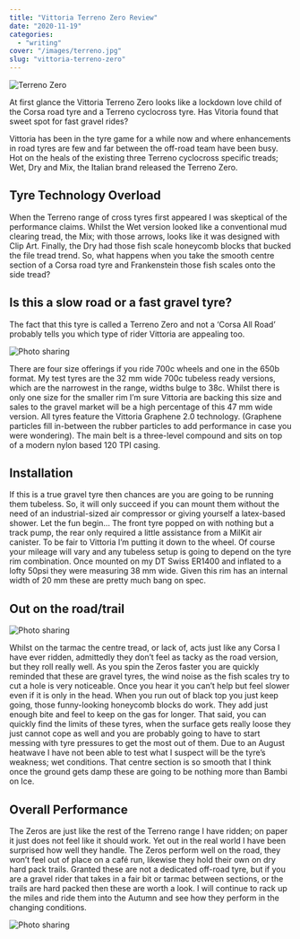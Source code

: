 ```yaml
---
title: "Vittoria Terreno Zero Review"
date: "2020-11-19"
categories:
  - "writing"
cover: "/images/terreno.jpg"
slug: "vittoria-terreno-zero"
---
```


![Terreno Zero](/images/terreno.jpg)

At first glance the Vittoria Terreno Zero looks like a lockdown love child of the Corsa road tyre and a Terreno cyclocross tyre. Has Vitoria found that sweet spot for fast gravel rides?

<!--more-->

Vittoria has been in the tyre game for a while now and where enhancements in road tyres are few and far between the off-road team have been busy. Hot on the heals of the existing three Terreno cyclocross specific treads; Wet, Dry and Mix, the Italian brand released the Terreno Zero.

## Tyre Technology Overload

When the Terreno range of cross tyres first appeared I was skeptical of the performance claims. Whilst the Wet version looked like a conventional mud clearing tread, the Mix; with those arrows, looks like it was designed with Clip Art. Finally, the Dry had those fish scale honeycomb blocks that bucked the file tread trend.
So, what happens when you take the smooth centre section of a Corsa road tyre and Frankenstein those fish scales onto the side tread?

## Is this a slow road or a fast gravel tyre?

The fact that this tyre is called a Terreno Zero and not a ‘Corsa All Road’ probably tells you which type of rider Vittoria are appealing too.

![Photo sharing](/images/vittoria-tires.jpg)

There are four size offerings if you ride 700c wheels and one in the 650b format. My test tyres are the 32 mm wide 700c tubeless ready versions, which are the narrowest in the range, widths bulge to 38c.
Whilst there is only one size for the smaller rim I’m sure Vittoria are backing this size and sales to the gravel market will be a high percentage of this 47 mm wide version.
All tyres feature the Vittoria Graphene 2.0 technology. (Graphene particles fill in-between the rubber particles to add performance in case you were wondering). The main belt is a three-level compound and sits on top of a modern nylon based 120 TPI casing.

## Installation

If this is a true gravel tyre then chances are you are going to be running them tubeless. So, it will only succeed if you can mount them without the need of an industrial-sized air compressor or giving yourself a latex-based shower. Let the fun begin…
The front tyre popped on with nothing but a track pump, the rear only required a little assistance from a MilKit air canister. To be fair to Vittoria I’m putting it down to the wheel. Of course your mileage will vary and any tubeless setup is going to depend on the tyre rim combination.
Once mounted on my DT Swiss ER1400 and inflated to a lofty 50psi they were measuring 38 mm wide. Given this rim has an internal width of 20 mm these are pretty much bang on spec.

## Out on the road/trail

![Photo sharing](/images/terreno-fork.jpg)

Whilst on the tarmac the centre tread, or lack of, acts just like any Corsa I have ever ridden, admittedly they don’t feel as tacky as the road version, but they roll really well. As you spin the Zeros faster you are quickly reminded that these are gravel tyres, the wind noise as the fish scales try to cut a hole is very noticeable. Once you hear it you can’t help but feel slower even if it is only in the head.
When you run out of black top you just keep going, those funny-looking honeycomb blocks do work. They add just enough bite and feel to keep on the gas for longer. That said, you can quickly find the limits of these tyres, when the surface gets really loose they just cannot cope as well and you are probably going to have to start messing with tyre pressures to get the most out of them. Due to an August heatwave I have not been able to test what I suspect will be the tyre’s weakness; wet conditions. That centre section is so smooth that I think once the ground gets damp these are going to be nothing more than Bambi on Ice.

## Overall Performance

The Zeros are just like the rest of the Terreno range I have ridden; on paper it just does not feel like it should work. Yet out in the real world I have been surprised how well they handle. The Zeros perform well on the road, they won’t feel out of place on a café run, likewise they hold their own on dry hard pack trails. Granted these are not a dedicated off-road tyre, but if you are a gravel rider that takes in a fair bit or tarmac between sections, or the trails are hard packed then these are worth a look.
I will continue to rack up the miles and ride them into the Autumn and see how they perform in the changing conditions.

![Photo sharing](/images/ridley.jpg)

